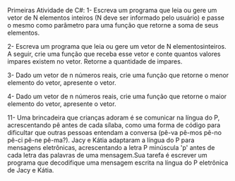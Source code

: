  Primeiras Atividade de C#:
1- Escreva um programa que leia ou gere um vetor de N elementos inteiros (N deve ser informado pelo
usuário) e passe o mesmo como parâmetro para uma função que retorne a soma de seus elementos.

2- Escreva um programa que leia ou gere um vetor de N elementosinteiros. A seguir, crie uma função que receba
esse vetor e conte quantos valores impares existem no vetor. Retorne a quantidade de impares.

3- Dado um vetor de n números reais, crie uma função que retorne o menor elemento do vetor, apresente o
vetor.

4- Dado um vetor de n números reais, crie uma função que retorne o maior elemento do vetor, apresente o
vetor.

11- Uma brincadeira que crianças adoram é se comunicar na língua do P,
acrescentando pê antes de cada sílaba, como uma forma de código para dificultar que outras
pessoas entendam a conversa (pê-va pê-mos pê-no pê-ci pê-ne pê-ma?). Jacy e Kátia adaptaram
a língua do P para mensagens eletrônicas, acrescentando a letra P minúscula 'p' antes de cada
letra das palavras de uma mensagem.Sua tarefa é escrever um programa que decodifique uma mensagem escrita na língua do P eletrônica de
Jacy e Kátia.

